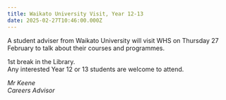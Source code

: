 ```yaml
---
title: Waikato University Visit, Year 12-13
date: 2025-02-27T10:46:00.000Z
---
```

A student adviser from Waikato University will visit WHS on Thursday 27 February to talk about their courses and programmes.  

1st break in the Library.  
Any interested Year 12 or 13 students are welcome to attend.  

*Mr Keene  
Careers Advisor*
